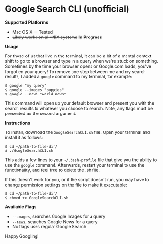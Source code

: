 Google Search CLI (unofficial)
================

**Supported Platforms**
- Mac OS X — Tested
- ~~Likely works on al *NIX systems~~ **In Progress**

**Usage**

For those of us that live in the terminal, it can be a bit of a mental context shift to go to a browser and type in a query when we're stuck on something. Sometimes by the time your browser opens or Google.com loads, you've forgotten your query! To remove one step between me and my search results, I added a `google` command to my terminal, for example:

    $ google "my query"
    $ google --images "puppies"
    $ google --news "world news"

This command will open up your default browser and present you with the search results to whatever you choose to search. Note, any flags must be presented as the second argument.

**Instructions**

To install, download the `GoogleSearchCLI.sh` file. Open your terminal and install it as follows:

    $ cd ~/path-to-file-dir/
    $ ./GoogleSearchCLI.sh
		
This adds a few lines to your `~/.bash-profile` file that give you the ability to use the `google` command. Afterwards, restart your terminal to use the functionality, and feel free to delete the .sh file.

If this doesn't work for you, or if the script doesn't run, you may have to change permission settings on the file to make it executable:

    $ cd ~/path-to-file-dir/
    $ chmod +x GoogleSearchCLI.sh

**Available Flags**

- `--images`, searches Google Images for a query
- `--news`, searches Google News for a query
- No flags uses regular Google Search

Happy Googling!

